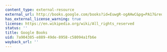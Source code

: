 ```yaml
---
content_type: external-resource
external_url: http://books.google.com/books?id=EuwgR-ogAHwC&pg=PA17&redir_esc=y#v=onepage&q&f=false
has_external_license_warning: true
license: https://en.wikipedia.org/wiki/All_rights_reserved
status: ''
title: Google Books
uid: 7a904385-e889-49de-8958-c58094a1fb6e
wayback_url: ''
---
```

